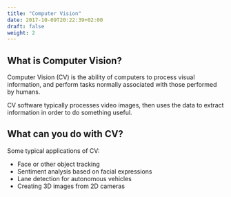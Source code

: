 ```yaml
---
title: "Computer Vision"
date: 2017-10-09T20:22:39+02:00
draft: false
weight: 2
---
```


## What is Computer Vision?

Computer Vision (CV) is the ability of computers to process visual information, and perform tasks normally associated with those performed by humans.

CV software typically processes video images, then uses the data to extract information in order to do something useful.

## What can you do with CV?

Some typical applications of CV:

- Face or other object tracking
- Sentiment analysis based on facial expressions
- Lane detection for autonomous vehicles
- Creating 3D images from 2D cameras
